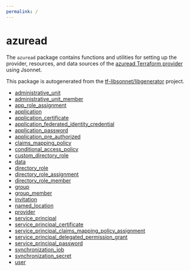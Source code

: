 ```yaml
---
permalink: /
---
```


# azuread

The `azuread` package contains functions and utilities for setting up the provider, resources, and data
sources of the [azuread Terraform provider](TODO) using Jsonnet.

This package is autogenerated from the [tf-libsonnet/libgenerator](https://github.com/tf-libsonnet/libgenerator)
project.


* [administrative_unit](administrative_unit.md)
* [administrative_unit_member](administrative_unit_member.md)
* [app_role_assignment](app_role_assignment.md)
* [application](application.md)
* [application_certificate](application_certificate.md)
* [application_federated_identity_credential](application_federated_identity_credential.md)
* [application_password](application_password.md)
* [application_pre_authorized](application_pre_authorized.md)
* [claims_mapping_policy](claims_mapping_policy.md)
* [conditional_access_policy](conditional_access_policy.md)
* [custom_directory_role](custom_directory_role.md)
* [data](data/index.md)
* [directory_role](directory_role.md)
* [directory_role_assignment](directory_role_assignment.md)
* [directory_role_member](directory_role_member.md)
* [group](group.md)
* [group_member](group_member.md)
* [invitation](invitation.md)
* [named_location](named_location.md)
* [provider](provider.md)
* [service_principal](service_principal.md)
* [service_principal_certificate](service_principal_certificate.md)
* [service_principal_claims_mapping_policy_assignment](service_principal_claims_mapping_policy_assignment.md)
* [service_principal_delegated_permission_grant](service_principal_delegated_permission_grant.md)
* [service_principal_password](service_principal_password.md)
* [synchronization_job](synchronization_job.md)
* [synchronization_secret](synchronization_secret.md)
* [user](user.md)